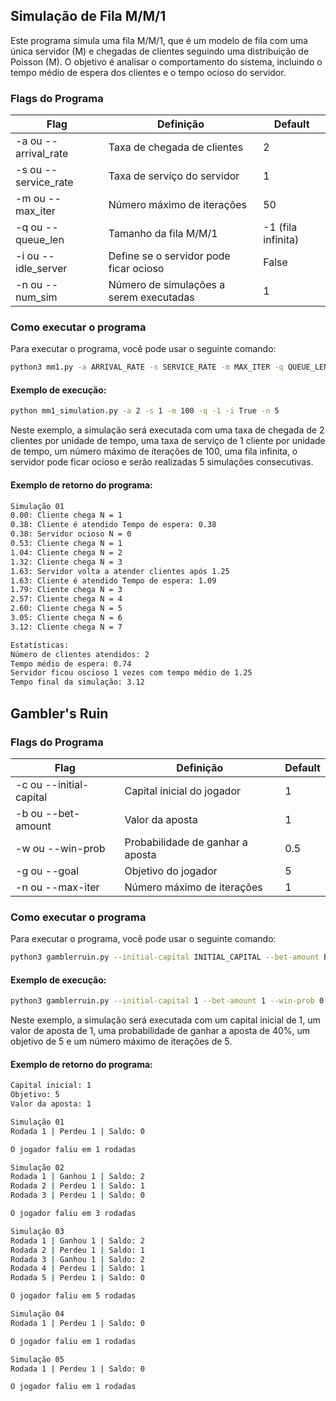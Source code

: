 ## Simulação de Fila M/M/1

Este programa simula uma fila M/M/1, que é um modelo de fila com uma única servidor (M) e chegadas de clientes seguindo uma distribuição de Poisson (M). O objetivo é analisar o comportamento do sistema, incluindo o tempo médio de espera dos clientes e o tempo ocioso do servidor.

### Flags do Programa
| Flag | Definição | Default |
|------|-----------|---------|
| -a ou --arrival_rate | Taxa de chegada de clientes | 2 |
| -s ou --service_rate | Taxa de serviço do servidor | 1 |
| -m ou --max_iter | Número máximo de iterações | 50 |
| -q ou --queue_len | Tamanho da fila M/M/1 | -1 (fila infinita) |
| -i ou --idle_server | Define se o servidor pode ficar ocioso | False |
| -n ou --num_sim | Número de simulações a serem executadas | 1 |

### Como executar o programa
Para executar o programa, você pode usar o seguinte comando:
```sh
python3 mm1.py -a ARRIVAL_RATE -s SERVICE_RATE -m MAX_ITER -q QUEUE_LEN -i IDLE_SERVER -n NUM_SIM
```

#### Exemplo de execução:
```sh
python mm1_simulation.py -a 2 -s 1 -m 100 -q -1 -i True -n 5
```
Neste exemplo, a simulação será executada com uma taxa de chegada de 2 clientes por unidade de tempo, uma taxa de serviço de 1 cliente por unidade de tempo, um número máximo de iterações de 100, uma fila infinita, o servidor pode ficar ocioso e serão realizadas 5 simulações consecutivas.

#### Exemplo de retorno do programa:
```sh
Simulação 01
0.00: Cliente chega N = 1
0.38: Cliente é atendido Tempo de espera: 0.38
0.38: Servidor ocioso N = 0
0.53: Cliente chega N = 1
1.04: Cliente chega N = 2
1.32: Cliente chega N = 3
1.63: Servidor volta a atender clientes após 1.25
1.63: Cliente é atendido Tempo de espera: 1.09
1.79: Cliente chega N = 3
2.57: Cliente chega N = 4
2.60: Cliente chega N = 5
3.05: Cliente chega N = 6
3.12: Cliente chega N = 7

Estatísticas:
Número de clientes atendidos: 2
Tempo médio de espera: 0.74
Servidor ficou oscioso 1 vezes com tempo médio de 1.25
Tempo final da simulação: 3.12
```

## Gambler's Ruin

### Flags do Programa
| Flag                | Definição                          | Default |
|---------------------|------------------------------------|---------|
| -c ou --initial-capital   | Capital inicial do jogador         | 1       |
| -b ou --bet-amount        | Valor da aposta                    | 1       |
| -w ou --win-prob          | Probabilidade de ganhar a aposta   | 0.5     |
| -g ou --goal              | Objetivo do jogador                 | 5       |
| -n ou --max-iter          | Número máximo de iterações          | 1       |

### Como executar o programa
Para executar o programa, você pode usar o seguinte comando:
```sh
python3 gamblerruin.py --initial-capital INITIAL_CAPITAL --bet-amount BET_AMOUNT --win-prob WIN_PROB --goal GOAL --max-iter MAX_ITER
```

#### Exemplo de execução:
```sh
python3 gamblerruin.py --initial-capital 1 --bet-amount 1 --win-prob 0.4 --goal 5 --max-iter 5
```
Neste exemplo, a simulação será executada com um capital inicial de 1, um valor de aposta de 1, uma probabilidade de ganhar a aposta de 40%, um objetivo de 5 e um número máximo de iterações de 5.

#### Exemplo de retorno do programa:
```sh
Capital inicial: 1
Objetivo: 5
Valor da aposta: 1

Simulação 01
Rodada 1 | Perdeu 1 | Saldo: 0

O jogador faliu em 1 rodadas

Simulação 02
Rodada 1 | Ganhou 1 | Saldo: 2
Rodada 2 | Perdeu 1 | Saldo: 1
Rodada 3 | Perdeu 1 | Saldo: 0

O jogador faliu em 3 rodadas

Simulação 03
Rodada 1 | Ganhou 1 | Saldo: 2
Rodada 2 | Perdeu 1 | Saldo: 1
Rodada 3 | Ganhou 1 | Saldo: 2
Rodada 4 | Perdeu 1 | Saldo: 1
Rodada 5 | Perdeu 1 | Saldo: 0

O jogador faliu em 5 rodadas

Simulação 04
Rodada 1 | Perdeu 1 | Saldo: 0

O jogador faliu em 1 rodadas

Simulação 05
Rodada 1 | Perdeu 1 | Saldo: 0

O jogador faliu em 1 rodadas
```